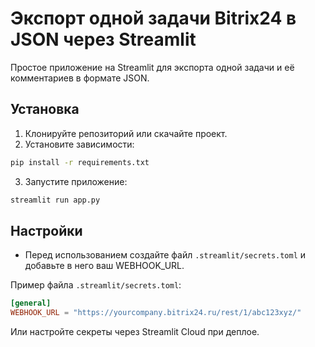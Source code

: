 # Экспорт одной задачи Bitrix24 в JSON через Streamlit

Простое приложение на Streamlit для экспорта одной задачи и её комментариев в формате JSON.

## Установка

1. Клонируйте репозиторий или скачайте проект.
2. Установите зависимости:
```bash
pip install -r requirements.txt
```
3. Запустите приложение:
```bash
streamlit run app.py
```

## Настройки

- Перед использованием создайте файл `.streamlit/secrets.toml` и добавьте в него ваш WEBHOOK_URL.

Пример файла `.streamlit/secrets.toml`:

```toml
[general]
WEBHOOK_URL = "https://yourcompany.bitrix24.ru/rest/1/abc123xyz/"
```

Или настройте секреты через Streamlit Cloud при деплое.